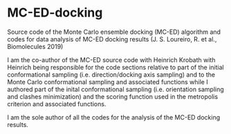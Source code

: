 # MC-ED-docking
Source code of the Monte Carlo ensemble docking (MC-ED) algorithm and codes for data analysis of MC-ED docking results (J. S. Loureiro, R. et al., Biomolecules 2019)

I am the co-author of the MC-ED source code with Heinrich Krobath with Heinrich being responsible for the code sections relative to part of the initial conformational sampling (i.e. direction/docking axis sampling) and to the Monte Carlo conformational sampling and associated functions while I authored part of the inital conformational sampling (i.e. orientation sampling and clashes minimization) and the scoring function used in the metropolis criterion and associated functions.

I am the sole author of all the codes for the analysis of the MC-ED docking results.
